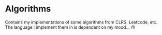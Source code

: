 # Algorithms
Contains my implementations of some algorithms from CLRS, Leetcode, etc. The language I implement them in is dependent on my mood... 🙃

